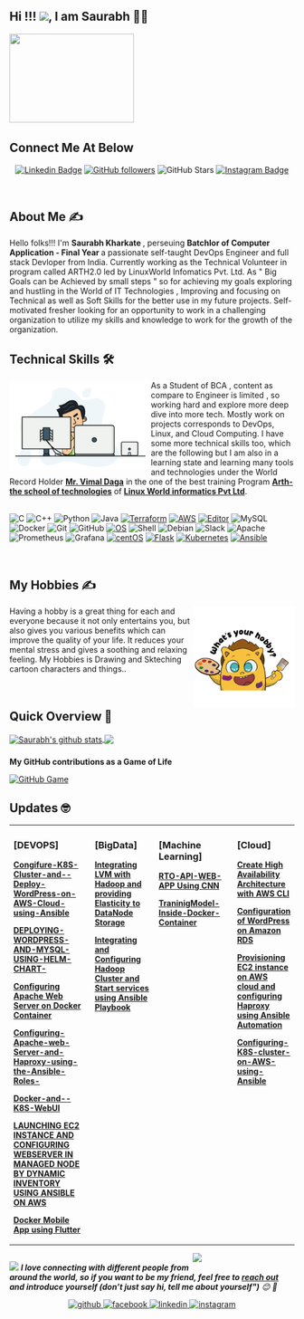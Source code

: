 ## Hi !!! <img src="https://github.com/TheDudeThatCode/TheDudeThatCode/blob/master/Assets/Hi.gif" width="29px">, I am Saurabh 👨‍🎓

<!--Header-->
<p align="left">
  <img src="https://c.tenor.com/s6eHxBGHvlIAAAAM/animation-cartoons.gif" width="220" height="157" />
</p>


## Connect Me At Below
  <!--social media icon-->
<div align="center">
 
 
 
 

[![Linkedin Badge](https://img.shields.io/badge/-Saurabh%20Kharkate-blue?style=social&logo=Linkedin&logoColor=blue&link=https://www.linkedin.com/in/saurabh-kharkate/)](https://www.linkedin.com/in/saurabh-kharkate/) [![GitHub followers](https://img.shields.io/github/followers/hac?label=Follow&style=social)](https://github.com/SaurabhSK123/)
![GitHub Stars](https://img.shields.io/github/stars/amit17133129?style=social)
[![Instagram Badge](https://img.shields.io/badge/-SaurabhKharkate-blue?style=social&logo=Instagram&link=https://www.instagram.com/saurabh_sk_789/?hl=en/)](https://www.instagram.com/saurabh_sk_789/?hl=en/) 



</div>  

</br>


<!--About Me-->
<div>
 <p>
</p>
  


## About Me ✍
 
Hello folks!!! I'm <b> Saurabh Kharkate </b>, perseuing <b> Batchlor of Computer Application - Final Year </b> a passionate self-taught DevOps Engineer and full stack Devloper from India. Currently working as the Technical Volunteer in program called ARTH2.0 led by LinuxWorld Infomatics Pvt. Ltd. As " Big Goals can be Achieved by small steps " so for achieving my goals exploring and hustling in the World of IT Technologies , Improving and focusing on Technical as well as Soft Skills for the better use in my future projects.
Self-motivated fresher looking for an opportunity to work in a challenging organization to utilize my skills and knowledge to work for the growth of the organization.

</div>

<!--technical skill-->

## Technical Skills 🛠 

<img align='left' src='https://github.com/SaurabhSK123/SaurabhSK123/blob/main/mygif.gif' width='250"'>

As a Student of BCA , content as compare to Engineer is limited , so working hard and explore more deep dive into more tech. Mostly work on projects corresponds to DevOps, Linux, and Cloud Computing. I have some more technical skills too,  which are the following but I am also in a learning state and learning many tools and technologies under the World Record Holder [<b>Mr. Vimal Daga</b>](https://www.linkedin.com/in/vimaldaga/?originalSubdomain=in) in the one of the best training Program [<b>Arth-the school of technologies</b>](https://rightarth.com/) of [<b>Linux World informatics Pvt Ltd</b>](https://www.linuxworldindia.org/).
<br />
<br />

![C](https://img.shields.io/badge/-C-000?&logo=C)
![C++](https://img.shields.io/badge/-C++-00599C?style=flat-square&logo=c)
![Python](https://img.shields.io/badge/-Python-black?style=flat-square&logo=Python)
![Java](https://img.shields.io/badge/-java-E34A86?style=flat-square&logo=java)
[![Terraform](https://img.shields.io/badge/Learning-Terraform-623ce4?style=flat-square&logo=terraform&logoColor=white)](https://www.terraform.io/)
[![AWS](https://img.shields.io/badge/Learning-AWS-FF9900?style=flat-square&logo=amazon-aws&logoColor=white)](https://github.com/br3ndonland/awsdev)
[![Editor](https://img.shields.io/badge/Editor-VSCode-blue?style=flat-square&logo=visual-studio-code&logoColor=white)](https://code.visualstudio.com/)
![MySQL](https://img.shields.io/badge/-MySQL-black?style=flat-square&logo=mysql)
![Docker](https://img.shields.io/badge/-Docker-black?style=flat-square&logo=docker)
![Git](https://img.shields.io/badge/-Git-black?style=flat-square&logo=git)
![GitHub](https://img.shields.io/badge/-GitHub-181717?style=flat-square&logo=github)
[![OS](https://img.shields.io/badge/OS-Linux-informational?style=flat-square&logo=linux&logoColor=white)](https://en.wikipedia.org/wiki/Linux)
 ![Shell](https://img.shields.io/badge/-Shell-blasck?style=plastic&logo=Shell)
 ![Debian](https://img.shields.io/badge/-Debian-A80030?style=flat-square&logo=Debian&logoColor=white)
 ![Slack](https://img.shields.io/badge/-Slack-E01563?style=flat-square&logo=Slack&logoColor=white)
 ![Apache](https://img.shields.io/badge/-Apache-D22128?style=flat-square&logo=Apache&logoColor=white)
 ![Prometheus](https://img.shields.io/badge/-Prometheus-000?&logo=Prometheus)
 ![Grafana](https://img.shields.io/badge/-Grafana-000?&logo=Grafana)
 [![centOS](https://img.shields.io/badge/CentOS-7.0-blue?style=flat-square&logo=CentOS&logoColor=262577)](https://www.centos.org/)
 [![Flask](https://img.shields.io/badge/-Flask-000000?style=flat-square&logo=Flask&logoColor=ffffff)](https://flask.palletsprojects.com/)
 [![Kubernetes](https://img.shields.io/badge/-Kubernetes-326CE5?style=flat-square&logo=Kubernetes&logoColor=ffffff)](https://kubernetes.io/)
 [![Ansible](https://img.shields.io/badge/-ansible-326CE5?style=flat-square&logo=ansible&logoColor=000000)](https://ansible.io/)

<br/>

 <!--My Hobbies-->
## My Hobbies ✍
<img align='right' src='https://github.com/SaurabhSK123/SaurabhSK123/blob/main/Hobbies.gif' width='180"'>
Having a hobby is a great thing for each and everyone because it not only entertains you, but also gives you various benefits which can improve the quality of your life. It reduces your mental stress and gives a soothing and relaxing feeling. My Hobbies is Drawing and Skteching cartoon characters and things..

<br/>
<br/>
<br/>
<!--Github Progess bar-->

## Quick Overview 📝
    
<a href="https://github.com/hackcoderr/github-readme-stats">
  <img align="center" src="https://github-readme-stats.anuraghazra1.vercel.app/api?username=SaurabhSK123&show_icons=true&include_all_commits=true&theme=radical" alt="Saurabh's github stats" />
</a>
<a href="https://github.com/SaurabhSK123/github-readme-stats">
 
  <img align="center" src="https://github-readme-stats.anuraghazra1.vercel.app/api/top-langs/?username=SaurabhSk123&layout=compact&theme=radical" />
</a>

###

<b>My GitHub contributions as a Game of Life</b>

[![GitHub Game](https://github4life.herokuapp.com/SaurabhSK123.gif?z=6)](https://github4life.herokuapp.com/SaurabhSK123)

##
## Updates 🤓
<b>
<table><tr><td valign="top" width="33%">

### [DEVOPS]
<!-- recent_releases starts -->

[Congifure-K8S-Cluster-and--Deploy-WordPress-on-AWS-Cloud-using-Ansible](https://www.linkedin.com/posts/saurabh-kharkate_automating-kubernetes-cluster-and-configuring-activity-6797458295633281024-cDT1)

[DEPLOYING-WORDPRESS-AND-MYSQL-USING-HELM-CHART-](https://www.linkedin.com/posts/saurabh-kharkate_vimaldaga-righteducation-educationredefine-activity-6797474729428041729-UQKG)
  
[Configuring Apache Web Server on Docker Container](https://saurabhkharkate05.medium.com/configuring-apache-web-server-on-docker-container-6fd01b12e56a)

[Configuring-Apache-web-Server-and-Haproxy-using-the-Ansible-Roles-](https://github.com/SaurabhSK123/Configuring-Apache-web-Server-and-Haproxy-using-the-Ansible-Roles-.git)

[Docker-and--K8S-WebUI](https://www.linkedin.com/posts/saurabh-kharkate_worldrecordholder-training-internship-activity-6816313251706503168--OrC)

[LAUNCHING EC2 INSTANCE AND CONFIGURING WEBSERVER IN MANAGED NODE BY DYNAMIC INVENTORY USING ANSIBLE ON AWS](https://github.com/SaurabhSK123/Arth-Task12.2_Dynamic_inventory.git)
  
[Docker Mobile App using Flutter](https://www.linkedin.com/posts/saurabh-kharkate_task11-worldrecordholder-training-activity-6836398819261980672-wdh6)

</td><td valign="top" width="25%"> 
 
### [BigData]
<!-- recent_releases starts -->
[Integrating LVM with Hadoop and providing Elasticity to DataNode Storage](https://saurabhkharkate05.medium.com/integrating-lvm-with-hadoop-and-providing-elasticity-to-datanode-storage-49fe38ffdeb2)
  
[Integrating and Configuring Hadoop Cluster and Start services using Ansible Playbook](https://saurabhkharkate05.medium.com/integrating-and-configuring-hadoop-cluster-and-start-services-using-ansible-playbook-9dc2f2dc91ea)


</td><td valign="top" width="30%"> 

### [Machine Learning]
<!-- blog starts -->
 [RTO-API-WEB-APP Using CNN](https://github.com/SaurabhSK123/RTO-API-WEB-APP)
  
 [TraninigModel-Inside-Docker-Container](https://github.com/SaurabhSK123/TraninigModel-Inside-Docker-Container)


</td><td valign="top" width="50%">

### [Cloud]
<!-- tils starts -->

[Create High Availability Architecture with AWS CLI](https://saurabhkharkate05.medium.com/create-high-availability-architecture-with-aws-cli-37f270a3b593)

[Configuration of WordPress on Amazon RDS](https://www.linkedin.com/posts/saurabh-kharkate_vimaldaga-righteducation-rightmentor-activity-6789141372323553281-cUFl)
  
[Provisioning EC2 instance on AWS cloud and configuring Haproxy using Ansible Automation](https://saurabhkharkate05.medium.com/provisioning-ec2-instance-on-aws-cloud-and-configuring-haproxy-using-ansible-automation-104f35320c8b)
  
[Configuring-K8S-cluster-on-AWS-using-Ansible](https://saurabhkharkate05.medium.com/ansible-role-to-automate-kubernetes-multi-node-cluster-over-aws-cloud-d9bab458a578)


</td></tr></table> </b>


<!--footer-->

<img align='right' src="https://gist.githubusercontent.com/theintel/08ef8fb89ca9723215fd7cf555296c98/raw/feef4367c64ef24c8c7bd6eefcd55ceb29901b10/wi.gif" width="180">

##
<img src="https://media.giphy.com/media/LnQjpWaON8nhr21vNW/giphy.gif" width="60"> <em><b>I love connecting with different people from around the world, so if you want to be my friend, feel free to [reach out](https://wa.me/+918551018237) and introduce yourself (don’t just say hi, tell me about yourself")</b> 😊 💜</em>


<div align="center">
<a href="https://github.com/SaurabhSK123" target="_blank">
<img src=https://img.shields.io/badge/github-%2324292e.svg?&style=for-the-badge&logo=github&logoColor=white alt=github style="margin-bottom: 5px;" />
</a>
<a href="https://www.facebook.com/saurabh.kharkate.5/" target="_blank">
<img src=https://img.shields.io/badge/facebook-%232E87FB.svg?&style=for-the-badge&logo=facebook&logoColor=white alt=facebook style="margin-bottom: 5px;" />
</a>
<a href="https://www.linkedin.com/in/saurabh-kharkate/" target="_blank">
<img src=https://img.shields.io/badge/linkedin-%231E77B5.svg?&style=for-the-badge&logo=linkedin&logoColor=white alt=linkedin style="margin-bottom: 5px;" />
</a>
<a href="https://www.instagram.com/saurabh_sk_789/?hl=en" target="_blank">
<img src=https://img.shields.io/badge/instagram-%23000000.svg?&style=for-the-badge&logo=instagram&logoColor=white alt=instagram style="margin-bottom: 5px;" />
</a>  

</div>  
